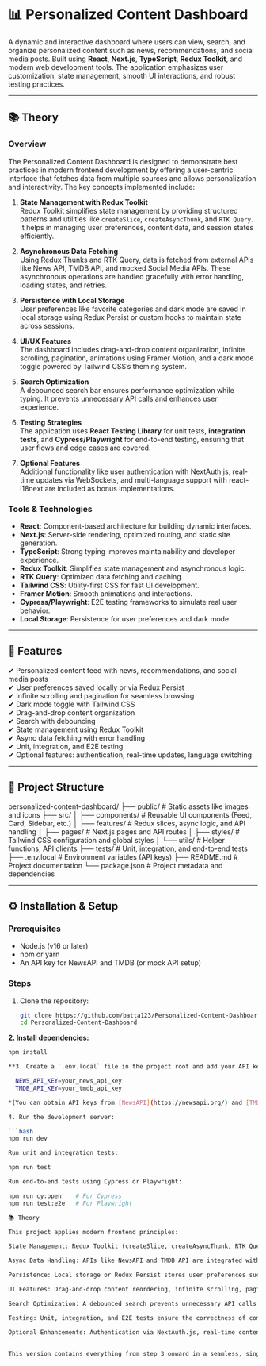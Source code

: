 # 📊 Personalized Content Dashboard

A dynamic and interactive dashboard where users can view, search, and organize personalized content such as news, recommendations, and social media posts. Built using **React**, **Next.js**, **TypeScript**, **Redux Toolkit**, and modern web development tools. The application emphasizes user customization, state management, smooth UI interactions, and robust testing practices.

---

## 📚 Theory

### Overview
The Personalized Content Dashboard is designed to demonstrate best practices in modern frontend development by offering a user-centric interface that fetches data from multiple sources and allows personalization and interactivity. The key concepts implemented include:

1. **State Management with Redux Toolkit**  
   Redux Toolkit simplifies state management by providing structured patterns and utilities like `createSlice`, `createAsyncThunk`, and `RTK Query`. It helps in managing user preferences, content data, and session states efficiently.

2. **Asynchronous Data Fetching**  
   Using Redux Thunks and RTK Query, data is fetched from external APIs like News API, TMDB API, and mocked Social Media APIs. These asynchronous operations are handled gracefully with error handling, loading states, and retries.

3. **Persistence with Local Storage**  
   User preferences like favorite categories and dark mode are saved in local storage using Redux Persist or custom hooks to maintain state across sessions.

4. **UI/UX Features**  
   The dashboard includes drag-and-drop content organization, infinite scrolling, pagination, animations using Framer Motion, and a dark mode toggle powered by Tailwind CSS’s theming system.

5. **Search Optimization**  
   A debounced search bar ensures performance optimization while typing. It prevents unnecessary API calls and enhances user experience.

6. **Testing Strategies**  
   The application uses **React Testing Library** for unit tests, **integration tests**, and **Cypress/Playwright** for end-to-end testing, ensuring that user flows and edge cases are covered.

7. **Optional Features**  
   Additional functionality like user authentication with NextAuth.js, real-time updates via WebSockets, and multi-language support with react-i18next are included as bonus implementations.

### Tools & Technologies
- **React**: Component-based architecture for building dynamic interfaces.
- **Next.js**: Server-side rendering, optimized routing, and static site generation.
- **TypeScript**: Strong typing improves maintainability and developer experience.
- **Redux Toolkit**: Simplifies state management and asynchronous logic.
- **RTK Query**: Optimized data fetching and caching.
- **Tailwind CSS**: Utility-first CSS for fast UI development.
- **Framer Motion**: Smooth animations and interactions.
- **Cypress/Playwright**: E2E testing frameworks to simulate real user behavior.
- **Local Storage**: Persistence for user preferences and dark mode.

---

## 🚀 Features

✔ Personalized content feed with news, recommendations, and social media posts  
✔ User preferences saved locally or via Redux Persist  
✔ Infinite scrolling and pagination for seamless browsing  
✔ Dark mode toggle with Tailwind CSS  
✔ Drag-and-drop content organization  
✔ Search with debouncing  
✔ State management using Redux Toolkit  
✔ Async data fetching with error handling  
✔ Unit, integration, and E2E testing  
✔ Optional features: authentication, real-time updates, language switching

---

## 📂 Project Structure

personalized-content-dashboard/
├── public/ # Static assets like images and icons
├── src/
│ ├── components/ # Reusable UI components (Feed, Card, Sidebar, etc.)
│ ├── features/ # Redux slices, async logic, and API handling
│ ├── pages/ # Next.js pages and API routes
│ ├── styles/ # Tailwind CSS configuration and global styles
│ └── utils/ # Helper functions, API clients
├── tests/ # Unit, integration, and end-to-end tests
├── .env.local # Environment variables (API keys)
├── README.md # Project documentation
└── package.json # Project metadata and dependencies


---

## ⚙ Installation & Setup

### Prerequisites
- Node.js (v16 or later)
- npm or yarn
- An API key for NewsAPI and TMDB (or mock API setup)

### Steps

1. Clone the repository:
   ```bash
   git clone https://github.com/batta123/Personalized-Content-Dashboard.git
   cd Personalized-Content-Dashboard
   
**2. Install dependencies:**
```bash
npm install

**3. Create a `.env.local` file in the project root and add your API keys:**

  NEWS_API_KEY=your_news_api_key
  TMDB_API_KEY=your_tmdb_api_key

*(You can obtain API keys from [NewsAPI](https://newsapi.org/) and [TMDB](https://www.themoviedb.org/). Social posts can be fetched from a mock API.)*

4. Run the development server:

```bash
npm run dev

Run unit and integration tests:

npm run test

Run end-to-end tests using Cypress or Playwright:

npm run cy:open    # For Cypress
npm run test:e2e   # For Playwright

📚 Theory

This project applies modern frontend principles:

State Management: Redux Toolkit (createSlice, createAsyncThunk, RTK Query) is used to manage user preferences, content data, and session states.

Async Data Handling: APIs like NewsAPI and TMDB API are integrated with proper error handling and caching.

Persistence: Local storage or Redux Persist stores user preferences such as selected categories and dark mode settings.

UI Features: Drag-and-drop content reordering, infinite scrolling, pagination, animations via Framer Motion, and dark mode toggling with Tailwind CSS enhance interactivity.

Search Optimization: A debounced search prevents unnecessary API calls while typing.

Testing: Unit, integration, and E2E tests ensure the correctness of components and user flows.

Optional Enhancements: Authentication via NextAuth.js, real-time content updates with WebSockets, and multi-language support using react-i18next.


This version contains everything from step 3 onward in a seamless, single-page format while staying organized, readable, and professional. Let me know if you want it even more compact or tailored for a specific audience.




